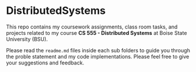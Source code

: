 # DistributedSystems

This repo contains my coursework assignments, class room tasks, and projects related to my course **CS 555 - Distributed Systems** at Boise State University (BSU).

Please read the `readme.md` files inside each sub folders to guide you through the proble statement and my code implementations. Please feel free to give your suggestions and feedback.
